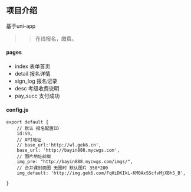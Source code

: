 ## 项目介绍
基于uni-app
>> 在线报名，缴费。

#### pages
- index 表单首页
- detail 报名详情
- sign_log 报名记录
- desc  考级收费说明
- pay_succ 支付成功


#### config.js
```
export default {
	// 默认 报名配置ID
	id:59,
	// API地址
	// base_url:'http://wl.gek6.cn',
	base_url: 'http://bayin888.mycwgs.com',
	// 图片地址前缀
	img_pre: "http://bayin888.mycwgs.com/imgs/",
	// 合并课封面图 无图时 默认图片 350*200
	img_default: 'http://img.gek6.com/FqHiDKIkL-KM0AxSScfvMjXBhS_B',
	
}

```

